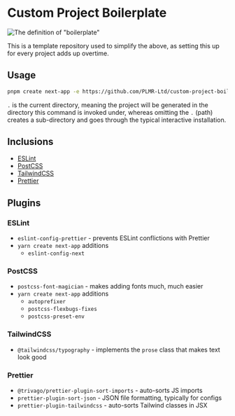 # Custom Project Boilerplate

![The definition of "boilerplate"](https://i.imgur.com/0xEmAP6.png)

This is a template repository used to simplify the above, as setting this up for every project adds up overtime.

## Usage

```sh
pnpm create next-app -e https://github.com/PLMR-Ltd/custom-project-boilerplate .
```

`.` is the current directory, meaning the project will be generated in the directory this command is invoked under, whereas omitting the `.` (path) creates a sub-directory and goes through the typical interactive installation.

## Inclusions

-   [ESLint](https://eslint.org/)
-   [PostCSS](https://postcss.org/)
-   [TailwindCSS](https://tailwindcss.com/)
-   [Prettier](https://prettier.io/)

## Plugins

### ESLint

-   `eslint-config-prettier` - prevents ESLint conflictions with Prettier
-   `yarn create next-app` additions
    -   `eslint-config-next`

### PostCSS

-   `postcss-font-magician` - makes adding fonts much, much easier
-   `yarn create next-app` additions
    -   `autoprefixer`
    -   `postcss-flexbugs-fixes`
    -   `postcss-preset-env`

### TailwindCSS

-   `@tailwindcss/typography` - implements the `prose` class that makes text look good

### Prettier

-   `@trivago/prettier-plugin-sort-imports` - auto-sorts JS imports
-   `prettier-plugin-sort-json` - JSON file formatting, typically for configs
-   `prettier-plugin-tailwindcss` - auto-sorts Tailwind classes in JSX
